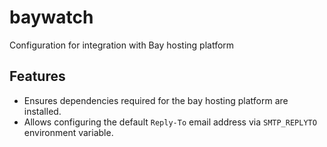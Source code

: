# baywatch

Configuration for integration with Bay hosting platform

## Features

- Ensures dependencies required for the bay hosting platform are installed.
- Allows configuring the default `Reply-To` email address via `SMTP_REPLYTO`
  environment variable.

